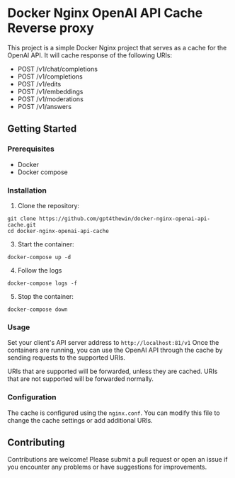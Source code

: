 # Docker Nginx OpenAI API Cache Reverse proxy

This project is a simple Docker Nginx project that serves as a cache for the OpenAI API. It will cache response of the following URIs: 

- POST /v1/chat/completions
- POST /v1/completions
- POST /v1/edits
- POST /v1/embeddings
- POST /v1/moderations
- POST /v1/answers

## Getting Started

### Prerequisites

- Docker
- Docker compose

### Installation

1. Clone the repository:

```
git clone https://github.com/gpt4thewin/docker-nginx-openai-api-cache.git
cd docker-nginx-openai-api-cache
```

3. Start the container:

```
docker-compose up -d
```

4. Follow the logs

```
docker-compose logs -f
```

5. Stop the container:

```
docker-compose down
```

### Usage

Set your client's API server address to `http://localhost:81/v1`
Once the containers are running, you can use the OpenAI API through the cache by sending requests to the supported URIs.

URIs that are supported will be forwarded, unless they are cached. 
URIs that are not supported will be forwarded normally.

### Configuration

The cache is configured using the `nginx.conf`. You can modify this file to change the cache settings or add additional URIs.

## Contributing

Contributions are welcome! Please submit a pull request or open an issue if you encounter any problems or have suggestions for improvements.
